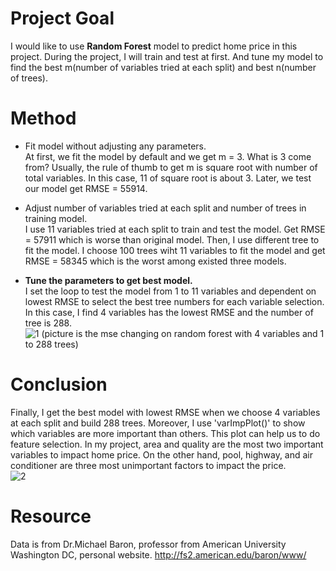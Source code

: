# Project Goal
I would like to use <b>Random Forest</b> model to predict home price in this project. During the project, I will train and test at first. And tune my model to find 
the best m(number of variables tried at each split) and best n(number of trees).  
# Method
- Fit model without adjusting any parameters.  
At first, we fit the model by default and we get m = 3. What is 3 come from? Usually, the rule of thumb to get m is square root with number of total variables.
In this case, 11 of square root is about 3. Later, we test our model get RMSE = 55914.  

- Adjust number of variables tried at each split and number of trees in training model.  
I use 11 variables tried at each split to train and test the model. Get RMSE = 57911 which is worse than original model. Then, I use different tree to fit the model. 
I choose 100 trees wiht 11 variables to fit the model and get RMSE = 58345 which is the worst among existed three models.  

- <b>Tune the parameters to get best model.</b>  
I set the loop to test the model from 1 to 11 variables and dependent on lowest RMSE to select the best tree numbers for each variable selection. In this case, I find 4 variables has the lowest RMSE and the number of tree is 288.  
![1](https://user-images.githubusercontent.com/67025904/134745094-b25c4b03-bb04-49c5-8514-14e55b593ead.jpg)
(picture is the mse changing on random forest with 4 variables and 1 to 288 trees)

# Conclusion  
Finally, I get the best model with lowest RMSE when we choose 4 variables at each split and build 288 trees. Moreover, I use 'varImpPlot()' to show which variables are more important than others. This plot can help us to do feature selection. In my project, area and quality are the most two important variables to impact home price. On the other hand, pool, highway, and air conditioner are three most unimportant factors to impact the price.  
![2](https://user-images.githubusercontent.com/67025904/134745548-e60385ce-ea14-4d73-8933-0360f9aec27d.jpg)

# Resource
Data is from Dr.Michael Baron, professor from American University Washington DC, personal website. http://fs2.american.edu/baron/www/
